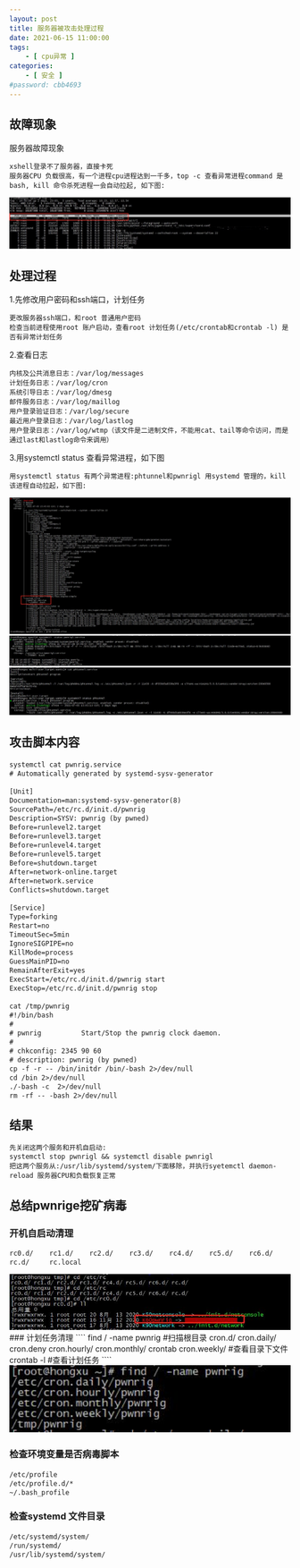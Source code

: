 ```yaml
---
layout: post
title: 服务器被攻击处理过程
date: 2021-06-15 11:00:00
tags:
    - [ cpu异常 ]
categories:
    - [ 安全 ]
#password: cbb4693
---
```

## 故障现象
服务器故障现象

```
xshell登录不了服务器，直接卡死
服务器CPU 负载很高，有一个进程cpu进程达到一千多，top -c 查看异常进程command 是bash, kill 命令杀死进程一会自动拉起, 如下图:
```
<img src="/images/安全/top-process.jpg" width=100% height=50% align=left/>

## 处理过程
1.先修改用户密码和ssh端口，计划任务 
 
```
更改服务器ssh端口，和root 普通用户密码
检查当前进程使用root 账户启动，查看root 计划任务(/etc/crontab和crontab -l) 是否有异常计划任务
```

2.查看日志 

```
内核及公共消息日志：/var/log/messages
计划任务日志：/var/log/cron
系统引导日志：/var/log/dmesg
邮件服务日志：/var/log/maillog
用户登录验证日志：/var/log/secure
最近用户登录日志：/var/log/lastlog
用户登录日志：/var/log/wtmp（该文件是二进制文件，不能用cat、tail等命令访问，而是通过last和lastlog命令来调用）
```

3.用systemctl status 查看异常进程，如下图

```
用systemctl status 有两个异常进程:phtunnel和pwnrigl 用systemd 管理的，kill该进程自动拉起，如下图:
```
<img src="/images/安全/异常进程.jpg" width=100% height=50% align=left/>
<img src="/images/安全/pwnrigl.jpg" width=100% height=50% align=left/>
<img src="/images/安全/phtunnel.jpg" width=100% height=50% align=left/>

## 攻击脚本内容
```
systemctl cat pwnrig.service
# Automatically generated by systemd-sysv-generator

[Unit]
Documentation=man:systemd-sysv-generator(8)
SourcePath=/etc/rc.d/init.d/pwnrig
Description=SYSV: pwnrig (by pwned)
Before=runlevel2.target
Before=runlevel3.target
Before=runlevel4.target
Before=runlevel5.target
Before=shutdown.target
After=network-online.target
After=network.service
Conflicts=shutdown.target

[Service]
Type=forking
Restart=no
TimeoutSec=5min
IgnoreSIGPIPE=no
KillMode=process
GuessMainPID=no
RemainAfterExit=yes
ExecStart=/etc/rc.d/init.d/pwnrig start
ExecStop=/etc/rc.d/init.d/pwnrig stop

cat /tmp/pwnrig
#!/bin/bash
#
# pwnrig          Start/Stop the pwnrig clock daemon.
#
# chkconfig: 2345 90 60
# description: pwnrig (by pwned)
cp -f -r -- /bin/initdr /bin/-bash 2>/dev/null
cd /bin 2>/dev/null
./-bash -c  2>/dev/null
rm -rf -- -bash 2>/dev/null
```
## 结果
```
先关闭这两个服务和开机自启动:
systemctl stop pwnrigl && systemctl disable pwnrigl
把这两个服务从:/usr/lib/systemd/system/下面移除，并执行syetemctl daemon-reload 服务器CPU和负载恢复正常

```
## 总结pwnrige挖矿病毒
### 开机自启动清理
````
rc0.d/    rc1.d/    rc2.d/    rc3.d/    rc4.d/    rc5.d/    rc6.d/    rc.d/     rc.local
````
<img src="/images/安全/pwnrigl-rc.jpg" width=100% height=30% align=left/>
### 计划任务清理
````
find / -name pwnrig   #扫描根目录
cron.d/       cron.daily/   cron.deny     cron.hourly/  cron.monthly/ crontab       cron.weekly/  #查看目录下文件
crontab -l  #查看计划任务
````
<img src="/images/安全/pwnrigl-process.jpg" width=100% height=20% align=left/>

###  检查环境变量是否病毒脚本
````
/etc/profile
/etc/profile.d/*
~/.bash_profile
````

### 检查systemd 文件目录
````
/etc/systemd/system/
/run/systemd/
/usr/lib/systemd/system/
````
